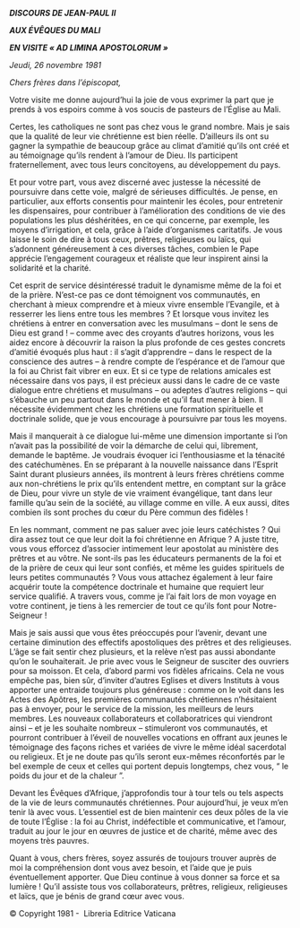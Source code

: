 ***DISCOURS DE JEAN-PAUL II***

***AUX ÉVÊQUES DU MALI***

***EN VISITE « *AD LIMINA APOSTOLORUM* »***

*Jeudi, 26 novembre 1981*

*Chers frères dans l’épiscopat,*

Votre visite me donne aujourd’hui la joie de vous exprimer la part que je prends à vos espoirs comme à vos soucis de pasteurs de l’Église au Mali.

Certes, les catholiques ne sont pas chez vous le grand nombre. Mais je sais que la qualité de leur vie chrétienne est bien réelle. D’ailleurs ils ont su gagner la sympathie de beaucoup grâce au climat d’amitié qu’ils ont créé et au témoignage qu’ils rendent à l’amour de Dieu. Ils participent fraternellement, avec tous leurs concitoyens, au développement du pays.

Et pour votre part, vous avez discerné avec justesse la nécessité de poursuivre dans cette voie, malgré de sérieuses difficultés. Je pense, en particulier, aux efforts consentis pour maintenir les écoles, pour entretenir les dispensaires, pour contribuer à l’amélioration des conditions de vie des populations les plus déshéritées, en ce qui concerne, par exemple, les moyens d’irrigation, et cela, grâce à l’aide d’organismes caritatifs. Je vous laisse le soin de dire à tous ceux, prêtres, religieuses ou laïcs, qui s’adonnent généreusement à ces diverses tâches, combien le Pape apprécie l’engagement courageux et réaliste que leur inspirent ainsi la solidarité et la charité.

Cet esprit de service désintéressé traduit le dynamisme même de la foi et de la prière. N’est-ce pas ce dont témoignent vos communautés, en cherchant à mieux comprendre et à mieux vivre ensemble l’Evangile, et à resserrer les liens entre tous les membres ? Et lorsque vous invitez les chrétiens à entrer en conversation avec les musulmans – dont le sens de Dieu est grand ! – comme avec des croyants d’autres horizons, vous les aidez encore à découvrir la raison la plus profonde de ces gestes concrets d’amitié évoqués plus haut : il s’agit d’apprendre – dans le respect de la conscience des autres – à rendre compte de l’espérance et de l’amour que la foi au Christ fait vibrer en eux. Et si ce type de relations amicales est nécessaire dans vos pays, il est précieux aussi dans le cadre de ce vaste dialogue entre chrétiens et musulmans – ou adeptes d’autres religions – qui s’ébauche un peu partout dans le monde et qu’il faut mener à bien. Il nécessite évidemment chez les chrétiens une formation spirituelle et doctrinale solide, que je vous encourage à poursuivre par tous les moyens.

Mais il manquerait à ce dialogue lui-même une dimension importante si l’on n’avait pas la possibilité de voir la démarche de celui qui, librement, demande le baptême. Je voudrais évoquer ici l’enthousiasme et la ténacité des catéchumènes. En se préparant à la nouvelle naissance dans l’Esprit Saint durant plusieurs années, ils montrent à leurs frères chrétiens comme aux non-chrétiens le prix qu’ils entendent mettre, en comptant sur la grâce de Dieu, pour vivre un style de vie vraiment évangélique, tant dans leur famille qu’au sein de la société, au village comme en ville. A eux aussi, dites combien ils sont proches du cœur du Père commun des fidèles !

En les nommant, comment ne pas saluer avec joie leurs catéchistes ? Qui dira assez tout ce que leur doit la foi chrétienne en Afrique ? A juste titre, vous vous efforcez d’associer intimement leur apostolat au ministère des prêtres et au vôtre. Ne sont-ils pas les éducateurs permanents de la foi et de la prière de ceux qui leur sont confiés, et même les guides spirituels de leurs petites communautés ? Vous vous attachez également à leur faire acquérir toute la compétence doctrinale et humaine que requiert leur service qualifié. A travers vous, comme je l’ai fait lors de mon voyage en votre continent, je tiens à les remercier de tout ce qu’ils font pour Notre-Seigneur !

Mais je sais aussi que vous êtes préoccupés pour l’avenir, devant une certaine diminution des effectifs apostoliques des prêtres et des religieuses. L’âge se fait sentir chez plusieurs, et la relève n’est pas aussi abondante qu’on le souhaiterait. Je prie avec vous le Seigneur de susciter des ouvriers pour sa moisson. Et cela, d’abord parmi vos fidèles africains. Cela ne vous empêche pas, bien sûr, d’inviter d’autres Eglises et divers Instituts à vous apporter une entraide toujours plus généreuse : comme on le voit dans les Actes des Apôtres, les premières communautés chrétiennes n’hésitaient pas à envoyer, pour le service de la mission, les meilleurs de leurs membres. Les nouveaux collaborateurs et collaboratrices qui viendront ainsi – et je les souhaite nombreux – stimuleront vos communautés, et pourront contribuer à l’éveil de nouvelles vocations en offrant aux jeunes le témoignage des façons riches et variées de vivre le même idéal sacerdotal ou religieux. Et je ne doute pas qu’ils seront eux-mêmes réconfortés par le bel exemple de ceux et celles qui portent depuis longtemps, chez vous, “ le poids du jour et de la chaleur ”.

Devant les Évêques d’Afrique, j’approfondis tour à tour tels ou tels aspects de la vie de leurs communautés chrétiennes. Pour aujourd’hui, je veux m’en tenir là avec vous. L’essentiel est de bien maintenir ces deux pôles de la vie de toute l’Église : la foi au Christ, indéfectible et communicative, et l’amour, traduit au jour le jour en œuvres de justice et de charité, même avec des moyens très pauvres.

Quant à vous, chers frères, soyez assurés de toujours trouver auprès de moi la compréhension dont vous avez besoin, et l’aide que je puis éventuellement apporter. Que Dieu continue à vous donner sa force et sa lumière ! Qu’il assiste tous vos collaborateurs, prêtres, religieux, religieuses et laïcs, que je bénis de grand cœur avec vous.

© Copyright 1981 -  Libreria Editrice Vaticana